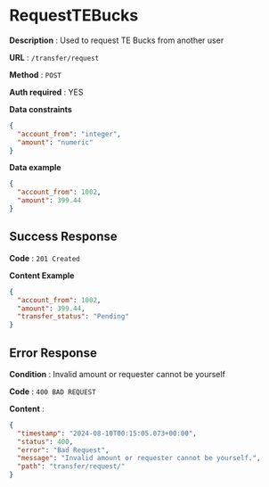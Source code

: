 # RequestTEBucks

**Description** : Used to request TE Bucks from another user

**URL** : `/transfer/request`

**Method** : `POST`

**Auth required** : YES

**Data constraints**

```json
{
  "account_from": "integer",
  "amount": "numeric"
}
```

**Data example**

```json
{
  "account_from": 1002,
  "amount": 399.44
}
```

## Success Response

**Code** : `201 Created`

**Content Example**

```json
{
  "account_from": 1002,
  "amount": 399.44,
  "transfer_status": "Pending"
}
```


## Error Response

**Condition** : Invalid amount or requester cannot be yourself

**Code** : `400 BAD REQUEST`

**Content** :

```json
{
  "timestamp": "2024-08-10T00:15:05.073+00:00",
  "status": 400,
  "error": "Bad Request",
  "message": "Invalid amount or requester cannot be yourself.",
  "path": "transfer/request/"
}
```

